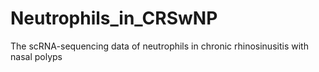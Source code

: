 # Neutrophils_in_CRSwNP
The scRNA-sequencing data of neutrophils in chronic rhinosinusitis with nasal polyps
